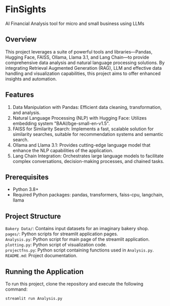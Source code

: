 # FinSights
 AI Financial Analysis tool for micro and small business using LLMs

## Overview
 This project leverages a suite of powerful tools and libraries—Pandas, Hugging Face, FAISS, Ollama, Llama 3.1, and Lang Chain—to provide comprehensive data analysis and natural language
 processing solutions. By integrating Retrieval Augmented Generation (RAG), LLM and effective data handling and visualization capabilities, this project aims to offer enhanced insights and automation.

## Features
 1. Data Manipulation with Pandas: Efficient data cleaning, transformation, and analysis.
 2. Natural Language Processing (NLP) with Hugging Face: Utilizes embedding system "BAAI/bge-small-en-v1.5".
 3. FAISS for Similarity Search: Implements a fast, scalable solution for similarity searches, suitable for recommendation systems and semantic search.
 4. Ollama and Llama 3.1: Provides cutting-edge language model that enhance the NLP capabilities of the application.
 5. Lang Chain Integration: Orchestrates large language models to facilitate complex conversations, decision-making processes, and chained tasks.

## Prerequisites
- Python 3.8+
- Required Python packages: pandas, transformers, faiss-cpu, langchain, llama

## Project Structure
`Bakery Data/`: Contains input datasets for an imaginary bakery shop.<br>
`pages/`: Python scripts for streamlit application pages.<br>
`Analysis.py`: Python script for main page of the streamlit application.<br>
`plotting.py`: Python script of visualization code.<br>
`projectfns.py`: Python script containing functions used in `Analysis.py`.<br>
`README.md`: Project documentation.

## Running the Application

To run this project, clone the repository and execute the following command:

```bash
streamlit run Analysis.py
